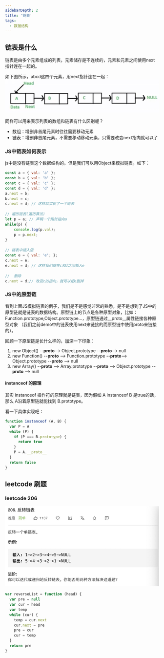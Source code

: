 ```yaml
---
sidebarDepth: 2
title: '链表'
tags: 
  - 数据结构
---
```


## 链表是什么
链表是由多个元素组成的列表，元素储存是不连续的，元素和元素之间使用next指针连在一起的。

如下图所示，abcd这四个元素，用next指针连在一起：
![链表图1](../../assets/ds/linked-list01.png)

同样可以用来表示列表的数组和链表有什么区别呢？

- 数组：增删非首尾元素时往往需要移动元素
- 链表：增删非首尾元素，不需要移动移动元素，只需要改变next指向就可以了

### JS中链表如何表示
js中是没有链表这个数据结构的。但是我们可以用Object来模拟链表。如下：

```js
const a = { val: 'a' };
const b = { val: 'b' };
const c = { val: 'c' };
const d = { val: 'd' };
a.next = b;
b.next = c;
c.next = d; // 这样就实现了一个链表

// 遍历链表(遍历算法)
let p = a; // 声明一个指针指向a
while(p) {
    console.log(p.val);
    p = p.next;
}

// 链表中插入值
const e = { val: 'e'; };
c.next = e;
e.next = d; // 这样我们就在c和d之间插入e

//  删除
c.next = d;// 改变c的指向，就可以把e删掉
```

### JS中的原型链
看到上面JS模拟链表的例子，我们是不是感觉非常的熟悉，是不是想到了JS中的原型链就是链表的数据结构。原型链上的节点是各种原型对象，比如：Function.prototype,Object.prototype...，原型链通过__proto__属性链接各种原型对象 （我们之前demo中的链表使用next来链接的而原型链中使用proto来链接的）。

回顾一下原型链是长什么样的，加深一下印象：

1. new Object() --__proto__--> Object.prototype --__proto__--> null
2. new Function() --__proto__ --> Function.prototype --__proto__--> Object.prototype --__proto__ --> null
3. new Array() --__proto__ --> Array.prototype --__proto__ --> Object.prototype --__proto__ --> null

#### instanceof 的原理
其实 instanceof 操作符的原理就是链表，因为假如 A instanceof B 是true的话，那么 A沿着原型链就能找到 B.prototype。

看一下具体实现吧：
```js
function instanceof (A, B) {
  var P = A
  while (P) {
    if (P === B.prototype) {
      return true
    }
    P = A.__proto__
  }
  return false
}
```

## leetcode 刷题

### leetcode 206
![链表图2](../../assets/ds/linked-list02.png)

```js
var reverseList = function (head) {
  var pre = null
  var cur = head
  var temp
  while (cur) {
    temp = cur.next
    cur.next = pre
    pre = cur
    cur = temp
  }
  return pre
}
```













